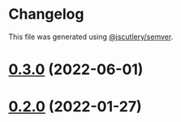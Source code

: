 # Changelog

This file was generated using [@jscutlery/semver](https://github.com/jscutlery/semver).

# [0.3.0](https://github.com/leancodepl/pdf-generator/compare/v0.2.0...v0.3.0) (2022-06-01)



# [0.2.0](https://github.com/leancodepl/pdf-generator/compare/v0.1.0...v0.2.0) (2022-01-27)
